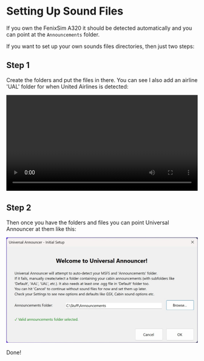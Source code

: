 # Setting Up Sound Files

If you own the FenixSim A320 it should be detected automatically and you can point at the `Announcements` folder.

If you want to set up your own sounds files directories, then just two steps:

## Step 1

Create the folders and put the files in there. You can see I also add an airline 'UAL' folder for when United Airlines is detected:

<video width="100%" controls>
  <source src="images/1-CreateFolders.mp4" type="video/mp4">
  Your browser does not support the video tag.
</video>

## Step 2

Then once you have the folders and files you can point Universal Announcer at them like this:

<img src="images/2-picked.jpg" alt="Picked Files" width="600">

Done!
